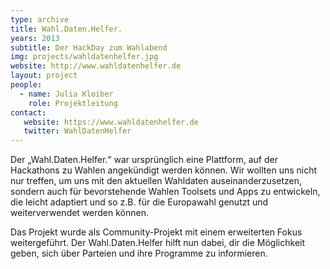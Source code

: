 ```yaml
---
type: archive
title: Wahl.Daten.Helfer.
years: 2013
subtitle: Der HackDay zum Wahlabend
img: projects/wahldatenhelfer.jpg
website: http://www.wahldatenhelfer.de
layout: project
people:
  - name: Julia Kloiber
    role: Projektleitung
contact:
   website: https://www.wahldatenhelfer.de
   twitter: WahlDatenHelfer
---
```

Der „Wahl.Daten.Helfer.“ war ursprünglich eine Plattform, auf der Hackathons zu Wahlen angekündigt werden können. Wir wollten uns nicht nur treffen, um uns mit den aktuellen Wahldaten auseinanderzusetzen, sondern auch für bevorstehende Wahlen Toolsets und Apps zu entwickeln, die leicht adaptiert und so z.B. für die Europawahl genutzt und weiterverwendet werden können.

Das Projekt wurde als Community-Projekt mit einem erweiterten Fokus weitergeführt. Der Wahl.Daten.Helfer hilft nun dabei, dir die Möglichkeit geben, sich über Parteien und ihre Programme zu informieren. 

